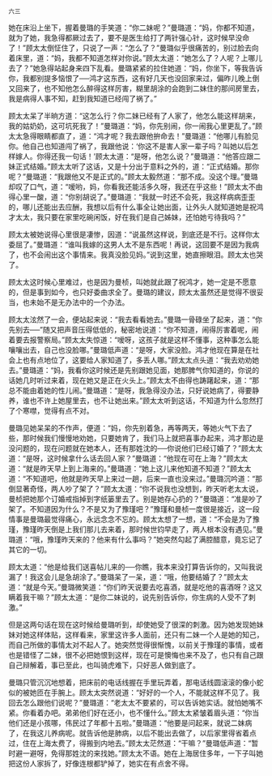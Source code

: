     六三 

   她在床沿上坐下，握着曼璐的手笑道：“你二妹呢？”曼璐道：“妈，你都不知道，就为了她，我急得都厥过去了，要不是医生给打了两针强心针，这时候早没命了！”顾太太倒怔住了，只说了一声：“怎么了？”曼璐似乎很痛苦的，别过脸去向着床里，道：“妈，我都不知道怎样对你说。”顾太太道：“她怎么了？人呢？上哪儿去了？”她急得站起身来四下乱看。曼璐紧紧的拉住她道：“妈，你坐下，等我告诉你，我都别提多恼恨了──鸿才这东西，这有好几天也没回家来过，偏昨儿晚上倒又回来了，也不知他怎么醉得这样厉害，糊里胡涂的会跑到二妹住的那间房里去，我是病得人事不知，赶到我知道已经闯了祸了。”

   顾太太呆了半晌方道：“这怎么行？你二妹已经有了人家了，他怎么能这样胡来，我的姑奶奶，这可坑死我了！”曼璐道：“妈，你先别闹，你一闹我心里更乱了。”顾太太急得眼睛都直了，道：“鸿才呢？我去跟他拚命去！”曼璐道：“他哪儿有脸见你。他自己也知道闯了祸了，我跟他说：‘你这不是害人家一辈子吗？叫她以后怎样嫁人。你得还我一句话！’顾太太道：“是呀，他怎么说？”曼璐道：“他答应跟二妹正式结婚。”顾太太听了这话，又是十分出于意料之外的，道：“正式结婚。那你呢？”曼璐道：“我跟他又不是正式的。”顾太太毅然道：“那不成。没这个理。”曼璐却叹了口气，道：“嗳哟，妈，你看我还能活多久呀，我还在乎这些！”顾太太不由得心里一酸，道：“你别胡说了。”曼璐道：“我就一时还不会死，我这样病病歪歪的，哪儿还能出去应酬，我想以后有什么事全让她出面，让外头人就知道她是祝鸿才太太，我只要在家里吃碗闲饭，好在我们是自己姊妹，还怕她亏待我吗？”

   顾太太被她说得心里很是凄惨，因道：“说虽然这样说，到底还是不行。这样你太委屈了。”曼璐道：“谁叫我嫁的这男人太不是东西呢！再说，这回要不是因为我病了，也不会闹出这个事情来。我真没脸见妈。”说到这里，她直擦眼泪。顾太太也哭了。

   顾太太这时候心里难过，也是因为曼桢，叫她就此跟了祝鸿才，她一定是不愿意的，但是事到如今，也只好委曲求全了。曼璐的建议，顾太太虽然还是觉得不很妥当，也未始不是无办法中的一个办法。

   顾太太泫然了一会，便站起来说：“我去看看她去。”曼璐一骨碌坐了起来，道：“你先别去──”随又把声音压得低低的，秘密地说道：“你不知道，闹得厉害着呢，闹着要去报警察局。”顾太太失惊道：“嗳呀，这孩子就是这样不懂事，这种事怎么能嚷嚷出去，自己也没脸哪。”曼璐低声道：“是呀，大家没脸。鸿才他现在算是在社会上也有点地位了，这要给人家知道了，多丢人哪。”顾太太点头道：“我去劝劝她去。”曼璐道：“妈，我看你这时候还是先别跟她见面，她那脾气你知道的，你说的话她几时听过来着，现在她又是正在火头上。”顾太太不由得也踌躇起来，道：“那总不能由着她的性儿闹。”曼璐道：“是呀，我急得没办法，只好说她病了，得要静养，谁也不许上她屋里去，也不让她出来。”顾太太听到这话，不知道为什么忽然打了个寒噤，觉得有点不对。

   曼璐见她呆呆的不作声，便道：“妈，你先别着急，再等两天，等她火气下去了些，那时候我们慢慢地劝她，只要她肯了，我们马上就把喜事办起来，鸿才那边是没问题的，现在问题就在她本人，还有那姓沈的──你说他们已经订婚了？”顾太太道：“是呀，这时候拿什么话去回人家？”曼璐道：“他现在可在上海？”顾太太道：“就是昨天早上到上海来的。”曼璐道：“她上这儿来他知道不知道？”顾太太道：“不知道吧，他就是昨天早上来过一趟，后来一直也没来过。”曼璐沉吟道：“那倒显著奇怪，两人吵了架了？”顾太太道：“你不说我也没想到，昨天听老太太说，曼桢把她那个订婚戒指掉到字纸篓里去了。别是她存心扔的？”曼璐道：“准是吵了架了。不知道因为什么？不是又为了豫瑾吧？”豫瑾和曼桢一度很是接近，这一段情事是曼璐最觉得痛心，永远念念不忘的。顾太太想了一想，道：“不会是为了豫瑾，豫瑾昨天倒是上我们那儿去来着，那时候世钧早走了，两人根本没有遇见。”曼璐道：“哦，豫瑾昨天来的？他来有什么事吗？”她突然勾起了满腔醋意，竟忘记了其它的一切。

   顾太太道：“他是给我们送喜帖儿来的──你瞧，我本来没打算告诉你的，又叫我说漏了！我这会儿是急胡涂了。”曼璐呆了一呆，道：“哦，他要结婚了？”顾太太道：“就是今天。”曼璐微笑道：“你们昨天说要去吃喜酒，就是吃他的喜酒呀？这又瞒着我干嘛？”顾太太道：“是你二妹说的，说先别告诉你，你生病的人受不了刺激。”

   但是这两句话在现在这时候给曼璐听到，却使她受了很深的刺激。因为她发现她妹妹对她这样体贴，这样看来，家里这许多人面前，还只有二妹一个人是她的知己，而自己所做的事情太对不起人了。她突然觉得很惭愧，以前关于豫瑾的事情，或者也是错怪了二妹，很不必把她恨到这样，现在可是懊悔也来不及了，也只有自己跟自己辩解着，事已至此，也叫骑虎难下，只好恶人做到底了。

   曼璐只管沉沉地想着，把床前的电话线握在手里玩弄着，那电话线圆滚滚的像小蛇似的被她匝在手腕上。顾太太突然说道：“好好的一个人，不能就这样不见了。我回去怎么跟他们说呢？”曼璐道：“老太太不要紧的，可以告诉她实话。就怕她嘴不紧。你看着办吧。弟弟他们好在还小，也不懂什么。”顾太太紧皱着眉头道：“你当他们还是小孩哪，伟民过了年都十五啦。”曼璐道：“他要是问起来，就说二妹病了，在我这儿养病呢。就告诉他是肺病，以后不能出去做了，以后家里得省着点过，住在上海太费了，得搬到内地去。”顾太太茫然道：“干嘛？”曼璐低声道：“暂时避一避呀，免得那姓沈的来找她。”顾太太不语。她在上海居住多年，一下子叫她把这份人家拆了，好像连根都铲掉了，她实在有点舍不得。

